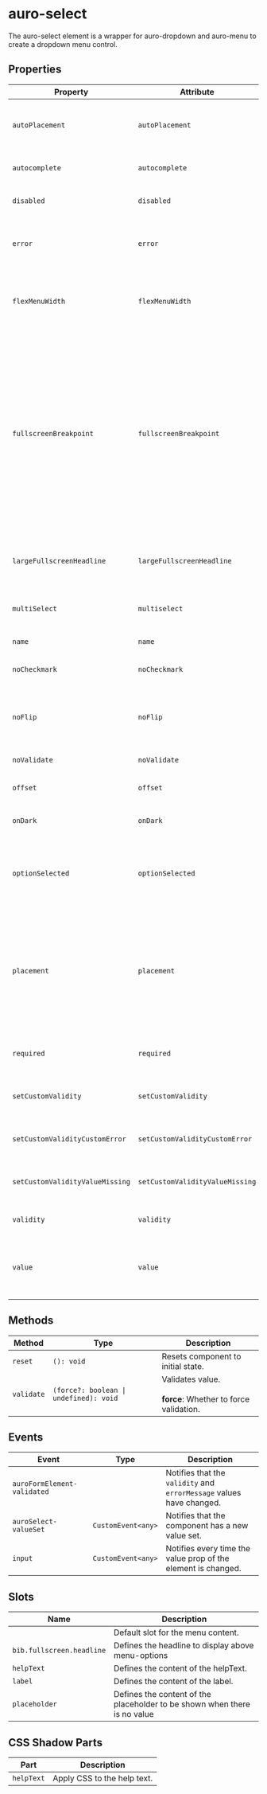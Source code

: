 # auro-select

The auro-select element is a wrapper for auro-dropdown and auro-menu to create a dropdown menu control.

## Properties

| Property                        | Attribute                       | Type      | Default        | Description                                      |
|---------------------------------|---------------------------------|-----------|----------------|--------------------------------------------------|
| `autoPlacement`                 | `autoPlacement`                 | `boolean` | "false"        | If declared, bib's position will be automatically calculated where to appear. |
| `autocomplete`                  | `autocomplete`                  | `string`  |                | If declared, sets the autocomplete attribute for the select element. |
| `disabled`                      | `disabled`                      | `boolean` |                | When attribute is present, element shows disabled state. |
| `error`                         | `error`                         | `string`  |                | When defined, sets persistent validity to `customError` and sets `setCustomValidity` = attribute value. |
| `flexMenuWidth`                 | `flexMenuWidth`                 | `boolean` |                | If set, makes dropdown width match the size of the content, rather than the width of the trigger. |
| `fullscreenBreakpoint`          | `fullscreenBreakpoint`          | `string`  | "sm"           | Defines the screen size breakpoint (`xs`, `sm`, `md`, `lg`, `xl`, `disabled`)<br />at which the dropdown switches to fullscreen mode on mobile. `disabled` indicates a dropdown should _never_ enter fullscreen.<br /><br />When expanded, the dropdown will automatically display in fullscreen mode<br />if the screen size is equal to or smaller than the selected breakpoint. |
| `largeFullscreenHeadline`       | `largeFullscreenHeadline`       | `boolean` |                | If declared, make bib.fullscreen.headline in HeadingDisplay.<br />Otherwise, Heading 600. |
| `multiSelect`                   | `multiselect`                   | `boolean` |                | Sets multi-select mode, allowing multiple options to be selected at once. |
| `name`                          | `name`                          | `string`  |                | The name for the select element.                 |
| `noCheckmark`                   | `noCheckmark`                   | `boolean` |                | When true, checkmark on selected option will no longer be present. |
| `noFlip`                        | `noFlip`                        | `boolean` | "false"        | If declared, the bib will NOT flip to an alternate position<br />when there isn't enough space in the specified `placement`. |
| `noValidate`                    | `noValidate`                    | `boolean` |                | If set, disables auto-validation on blur.        |
| `offset`                        | `offset`                        | `number`  | "0"            | Gap between the trigger element and bib.         |
| `onDark`                        | `onDark`                        | `boolean` |                | If declared, onDark styles will be applied to the trigger. |
| `optionSelected`                | `optionSelected`                | `object`  |                | Specifies the current selected menuOption. Default type is `HTMLElement`, changing to `Array<HTMLElement>` when `multiSelect` is true. |
| `placement`                     | `placement`                     | `string`  | "bottom-start" | Position where the bib should appear relative to the trigger.<br />Accepted values:<br />"top" \| "right" \| "bottom" \| "left" \|<br />"bottom-start" \| "top-start" \| "top-end" \|<br />"right-start" \| "right-end" \| "bottom-end" \|<br />"left-start" \| "left-end" |
| `required`                      | `required`                      | `boolean` |                | Populates the `required` attribute on the element. Used for client-side validation. |
| `setCustomValidity`             | `setCustomValidity`             | `string`  |                | Sets a custom help text message to display for all validityStates. |
| `setCustomValidityCustomError`  | `setCustomValidityCustomError`  | `string`  |                | Custom help text message to display when validity = `customError`. |
| `setCustomValidityValueMissing` | `setCustomValidityValueMissing` | `string`  |                | Custom help text message to display when validity = `valueMissing`. |
| `validity`                      | `validity`                      | `string`  |                | Specifies the `validityState` this element is in. |
| `value`                         | `value`                         | `object`  |                | Value selected for the component. Default type is `String`, changing to `Array<String>` when `multiSelect` is true. |

## Methods

| Method     | Type                                   | Description                                      |
|------------|----------------------------------------|--------------------------------------------------|
| `reset`    | `(): void`                             | Resets component to initial state.               |
| `validate` | `(force?: boolean \| undefined): void` | Validates value.<br /><br />**force**: Whether to force validation. |

## Events

| Event                       | Type               | Description                                      |
|-----------------------------|--------------------|--------------------------------------------------|
| `auroFormElement-validated` |                    | Notifies that the `validity` and `errorMessage` values have changed. |
| `auroSelect-valueSet`       | `CustomEvent<any>` | Notifies that the component has a new value set. |
| `input`                     | `CustomEvent<any>` | Notifies every time the value prop of the element is changed. |

## Slots

| Name                      | Description                                      |
|---------------------------|--------------------------------------------------|
|                           | Default slot for the menu content.               |
| `bib.fullscreen.headline` | Defines the headline to display above menu-options |
| `helpText`                | Defines the content of the helpText.             |
| `label`                   | Defines the content of the label.                |
| `placeholder`             | Defines the content of the placeholder to be shown when there is no value |

## CSS Shadow Parts

| Part       | Description                 |
|------------|-----------------------------|
| `helpText` | Apply CSS to the help text. |
